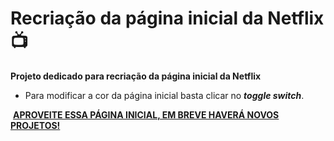 # Recriação da página inicial da Netflix :tv:



**Projeto dedicado para recriação da página inicial da Netflix**

- Para modificar a cor da página inicial basta clicar no **_toggle switch_**.



​			**<u>APROVEITE ESSA PÁGINA INICIAL, EM BREVE HAVERÁ NOVOS PROJETOS!</u>**



